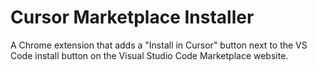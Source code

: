 # Cursor Marketplace Installer

A Chrome extension that adds a "Install in Cursor" button next to the VS Code install button on the Visual Studio Code Marketplace website.
